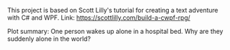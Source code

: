 This project is based on Scott Lilly's tutorial for creating a text adventure with C# and WPF.
Link: https://scottlilly.com/build-a-cwpf-rpg/

Plot summary: One person wakes up alone in a hospital bed. Why are they suddenly alone in the world?
